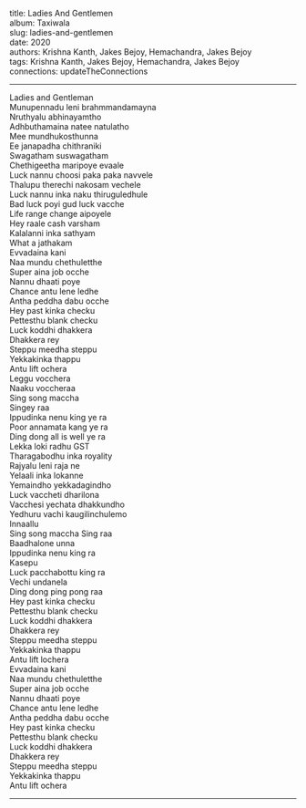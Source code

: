 title: Ladies And Gentlemen  
album: Taxiwala  
slug: ladies-and-gentlemen  
date: 2020  
authors: Krishna Kanth, Jakes Bejoy, Hemachandra, Jakes Bejoy  
tags: Krishna Kanth, Jakes Bejoy, Hemachandra, Jakes Bejoy  
connections: updateTheConnections  

------------

Ladies and Gentleman  
Munupennadu leni brahmmandamayna  
Nruthyalu abhinayamtho  
Adhbuthamaina natee natulatho  
Mee mundhukosthunna  
Ee janapadha chithraniki  
Swagatham suswagatham  
Chethigeetha maripoye evaale  
Luck nannu choosi paka paka navvele  
Thalupu therechi nakosam vechele  
Luck nannu inka naku thiruguledhule  
Bad luck poyi gud luck vacche  
Life range change aipoyele  
Hey raale cash varsham  
Kalalanni inka sathyam  
What a jathakam  
Evvadaina kani  
Naa mundu chethuletthe  
Super aina job ocche  
Nannu dhaati poye  
Chance antu lene ledhe  
Antha peddha dabu ocche  
Hey past kinka checku  
Pettesthu blank checku  
Luck koddhi dhakkera  
Dhakkera rey  
Steppu meedha steppu  
Yekkakinka thappu  
Antu lift ochera  
Leggu vocchera  
Naaku voccheraa  
Sing song maccha  
Singey raa  
Ippudinka nenu king ye ra  
Poor annamata kang ye ra  
Ding dong all is well ye ra  
Lekka loki radhu GST  
Tharagabodhu inka royality  
Rajyalu leni raja ne  
Yelaali inka lokanne  
Yemaindho yekkadagindho  
Luck vaccheti dharilona  
Vacchesi yechata dhakkundho  
Yedhuru vachi kaugilinchulemo  
Innaallu  
Sing song maccha Sing raa  
Baadhalone unna  
Ippudinka nenu king ra  
Kasepu  
Luck pacchabottu king ra  
Vechi undanela  
Ding dong ping pong raa  
Hey past kinka checku  
Pettesthu blank checku  
Luck koddhi dhakkera  
Dhakkera rey  
Steppu meedha steppu  
Yekkakinka thappu  
Antu lift lochera  
Evvadaina kani  
Naa mundu chethuletthe  
Super aina job ocche  
Nannu dhaati poye  
Chance antu lene ledhe  
Antha peddha dabu ocche  
Hey past kinka checku  
Pettesthu blank checku  
Luck koddhi dhakkera  
Dhakkera rey  
Steppu meedha steppu  
Yekkakinka thappu  
Antu lift ochera  


------------
